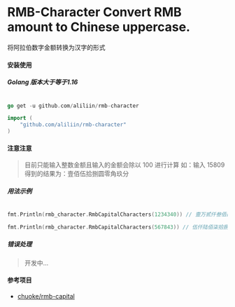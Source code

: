 # RMB-Character Convert RMB amount to Chinese uppercase.  #


将阿拉伯数字金额转换为汉字的形式


#### 安装使用

##### Golang 版本大于等于1.16

```go

go get -u github.com/aliliin/rmb-character

import (
    "github.com/aliliin/rmb-character"
)

```

#### 注意注意

> 目前只能输入整数金额且输入的金额会除以 100 进行计算 如：输入 15809 得到的结果为：壹佰伍拾捌圆零角玖分

##### 用法示例

```go

fmt.Println(rmb_character.RmbCapitalCharacters(1234340)) // 壹万贰仟叁佰肆拾叁圆肆角零分

fmt.Println(rmb_character.RmbCapitalCharacters(567843)) // 伍仟陆佰柒拾捌圆肆角叁分
```


##### 错误处理

> 开发中...


#### 参考项目

* [chuoke/rmb-capital](https://github.com/chuoke/rmb-capital)
